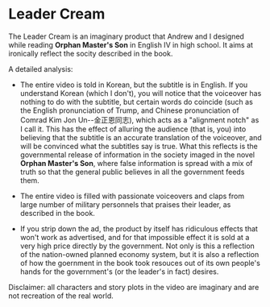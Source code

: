 # Leader Cream

The Leader Cream is an imaginary product that Andrew and I designed while reading **Orphan Master's Son** in English IV in high school. It aims at ironically reflect the socity described in the book. 

A detailed analysis: 
- The entire video is told in Korean, but the subtitle is in English. If you understand Korean (which I don't), you will notice that the voiceover has nothing to do with the subtitle, but certain words do coincide (such as the English pronunciation of Trump, and Chinese pronunciation of Comrad Kim Jon Un--金正恩同志), which acts as a "alignment notch" as I call it. This has the effect of alluring the audience (that is, you) into believing that the subtitle is an accurate translation of the voiceover, and will be convinced what the subtitles say is true. What this reflects is the governmental release of information in the society imaged in the novel **Orphan Master's Son**, where false information is spread with a mix of truth so that the general public believes in all the government feeds them. 

- The entire video is filled with passionate voiceovers and claps from large number of military personnels that praises their leader, as described in the book. 

- If you strip down the ad, the product by itself has ridiculous effects that won't work as advertised, and for that impossible effect it is sold at a very high price directly by the government. Not only is this a reflection of the nation-owned planned economy system, but it is also a reflection of how the goernment in the book took resouces out of its own people's hands for the government's (or the leader's in fact) desires. 

Disclaimer: all characters and story plots in the video are imaginary and are not recreation of the real world. 